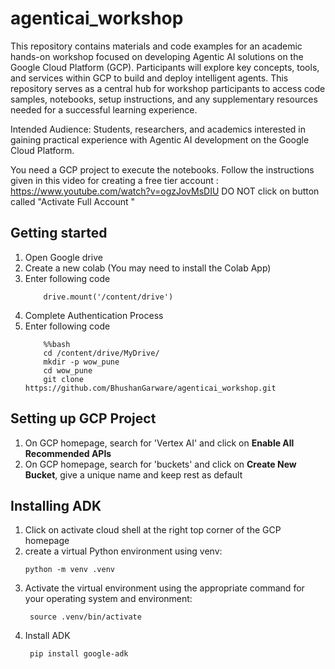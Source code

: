 # agenticai_workshop
This repository contains materials and code examples for an academic hands-on workshop focused on developing Agentic AI solutions on the Google Cloud Platform (GCP). Participants will explore key concepts, tools, and services within GCP to build and deploy intelligent agents. 
This repository serves as a central hub for workshop participants to access code samples, notebooks, setup instructions, and any supplementary resources needed for a successful learning experience.

Intended Audience: Students, researchers, and academics interested in gaining practical experience with Agentic AI development on the Google Cloud Platform.

You need a GCP project to execute the notebooks. Follow the instructions given in this video for creating a free tier account : https://www.youtube.com/watch?v=ogzJovMsDIU
DO NOT  click on button called "Activate Full Account "
## Getting started 
1. Open Google drive
2. Create a new colab (You may need to install the Colab App)
3. Enter following code
   ``` from google.colab import drive
       drive.mount('/content/drive')
   
5. Complete Authentication Process
6. Enter following code
   ```
       %%bash
       cd /content/drive/MyDrive/
       mkdir -p wow_pune
       cd wow_pune
       git clone https://github.com/BhushanGarware/agenticai_workshop.git

## Setting up GCP Project 
1. On GCP homepage, search for 'Vertex AI' and click on **Enable All Recommended APIs**
2. On GCP homepage, search for 'buckets' and click on **Create New Bucket**, give a unique name and keep rest as default

## Installing ADK
1. Click on activate cloud shell at the right top corner of the GCP homepage
2. create a virtual Python environment using venv:
      ```
      python -m venv .venv

3. Activate the virtual environment using the appropriate command for your operating system and environment:
   ```
    source .venv/bin/activate
4. Install ADK
   ```
    pip install google-adk



